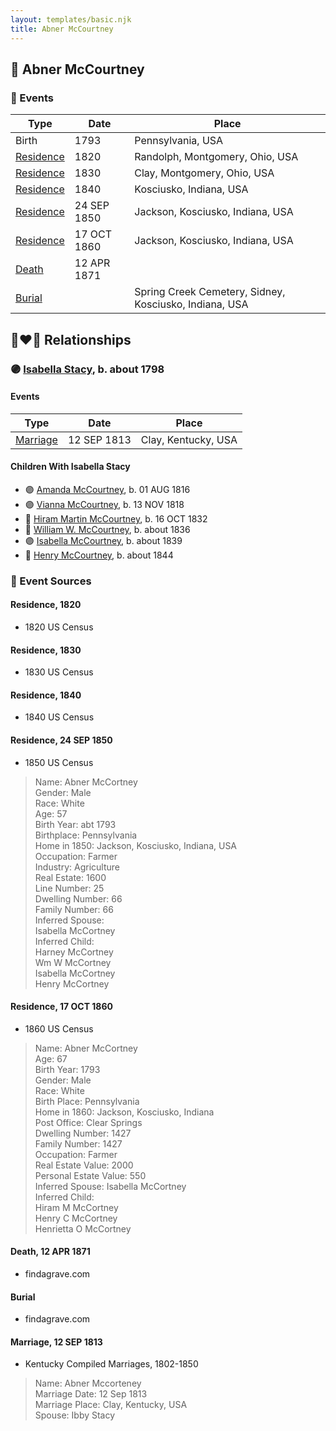 ```yaml
---
layout: templates/basic.njk
title: Abner McCourtney
---
```

## 🔵 Abner McCourtney

### 📆 Events

Type | Date | Place
------ | ------ | ------
Birth | 1793 | Pennsylvania, USA
[Residence](#event-fd054b40-937e-4042-9c18-659bf675c281) | 1820 | Randolph, Montgomery, Ohio, USA
[Residence](#event-3cebf2a4-e7de-45ea-a293-09f8c5c30aa2) | 1830 | Clay, Montgomery, Ohio, USA
[Residence](#event-def2373d-8fa7-47a8-9d0b-9a79b734c5e9) | 1840 | Kosciusko, Indiana, USA
[Residence](#event-46a4cf2d-1664-47ab-8a19-9f7e8ea904f8) | 24 SEP 1850 | Jackson, Kosciusko, Indiana, USA
[Residence](#event-66a3ed0d-2cc7-4283-b07b-2bbbc74ca093) | 17 OCT 1860 | Jackson, Kosciusko, Indiana, USA
[Death](#event-2c58d719-d944-4ed0-8f8e-f8c13d1949b4) | 12 APR 1871 |
[Burial](#event-07d4d975-9082-462b-ac7c-dac4f6540107) |  | Spring Creek Cemetery, Sidney, Kosciusko, Indiana, USA

## 👩‍❤️‍👨 Relationships

### 🟣 [Isabella Stacy](/people/9/91476553), b. about 1798

#### Events

Type | Date | Place
------ | ------ | ------
[Marriage](#event-b2ba2342-4667-4791-a36d-a27249318ca9) | 12 SEP 1813 | Clay, Kentucky, USA
#### Children With Isabella Stacy
* 🟣 [Amanda McCourtney](/people/5/56501802), b. 01 AUG 1816
* 🟣 [Vianna McCourtney](/people/3/36741542), b. 13 NOV 1818
* 🔵 [Hiram Martin McCourtney](/people/5/50058240), b. 16 OCT 1832
* 🔵 [William W. McCourtney](/people/8/89372302), b. about 1836
* 🟣 [Isabella McCourtney](/people/9/90326569), b. about 1839
* 🔵 [Henry McCourtney](/people/1/16718728), b. about 1844
### 📰 Event Sources

#### <a id="event-fd054b40-937e-4042-9c18-659bf675c281"></a> Residence, 1820
* 1820 US Census

#### <a id="event-3cebf2a4-e7de-45ea-a293-09f8c5c30aa2"></a> Residence, 1830
* 1830 US Census

#### <a id="event-def2373d-8fa7-47a8-9d0b-9a79b734c5e9"></a> Residence, 1840
* 1840 US Census

#### <a id="event-46a4cf2d-1664-47ab-8a19-9f7e8ea904f8"></a> Residence, 24 SEP 1850
* 1850 US Census
>   
  > Name: Abner McCortney  
  > Gender: Male  
  > Race: White  
  > Age: 57  
  > Birth Year: abt 1793  
  > Birthplace: Pennsylvania  
  > Home in 1850: Jackson, Kosciusko, Indiana, USA  
  > Occupation: Farmer  
  > Industry: Agriculture  
  > Real Estate: 1600  
  > Line Number: 25  
  > Dwelling Number: 66  
  > Family Number: 66  
  > Inferred Spouse:   
  > Isabella McCortney  
  > Inferred Child:   
  > Harney McCortney  
  > Wm W McCortney  
  > Isabella McCortney  
  > Henry McCortney

#### <a id="event-66a3ed0d-2cc7-4283-b07b-2bbbc74ca093"></a> Residence, 17 OCT 1860
* 1860 US Census
>   
  > Name: Abner McCortney  
  > Age: 67  
  > Birth Year: 1793  
  > Gender: Male  
  > Race: White  
  > Birth Place: Pennsylvania  
  > Home in 1860: Jackson, Kosciusko, Indiana  
  > Post Office: Clear Springs  
  > Dwelling Number: 1427  
  > Family Number: 1427  
  > Occupation: Farmer  
  > Real Estate Value: 2000  
  > Personal Estate Value: 550  
  > Inferred Spouse: Isabella McCortney  
  > Inferred Child:   
  > Hiram M McCortney  
  > Henry C McCortney  
  > Henrietta O McCortney

#### <a id="event-2c58d719-d944-4ed0-8f8e-f8c13d1949b4"></a> Death, 12 APR 1871
* findagrave.com

#### <a id="event-07d4d975-9082-462b-ac7c-dac4f6540107"></a> Burial
* findagrave.com

#### <a id="event-b2ba2342-4667-4791-a36d-a27249318ca9"></a> Marriage, 12 SEP 1813
* Kentucky Compiled Marriages, 1802-1850
>   
  > Name: Abner Mccorteney  
  > Marriage Date: 12 Sep 1813  
  > Marriage Place: Clay, Kentucky, USA  
  > Spouse: Ibby Stacy